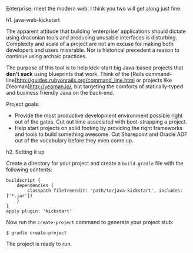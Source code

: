 Enterprise: meet the modern web. I think you two will get along just fine.

h1. java-web-kickstart

The apparent attitude that building 'enterprise' applications should dictate using draconian tools and
producing unusable interfaces is disturbing. Complexity and scale of a project are not am excuse for making both
developers and users miserable. Nor is historical precedent a reason to continue using archaic practices.

The purpose of this tool is to help kick-start big Java-based projects that **don't suck** using blueprints
that work. Think of the [Rails command-line]<http://guides.rubyonrails.org/command_line.html> or projects like
[Yeoman]<http://yeoman.io/>, but targeting the comforts of statically-typed and business friendly Java on the
back-end.

Project goals:

* Provide the most productive development environment possible right out of the gates. Cut out time
  associated with boot-strapping a project.
* Help start projects on solid footing by providing the right frameworks and tools to build something awesome. Cut
  Sharepoint and Oracle ADF out of the vocabulary before they even come up.

h2. Setting it up

Create a directory for your project and create a `build.gradle` file with the following contents:

    buildscript {
        dependencies {
            classpath fileTree(dir: 'path/to/java-kickstart', includes: ['*.jar'])
        }
    }
    apply plugin: 'kickstart'

Now run the `create-project` command to generate your project stub:

    $ gradle create-project

The project is ready to run.
